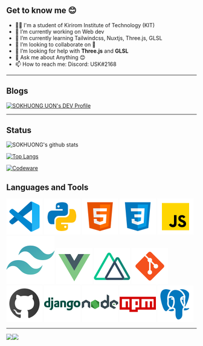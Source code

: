  ## Get to know me 😊

- 👨‍🎓 I'm a student of Kirirom Institute of Technology (KIT)
- 🔭 I’m currently working on Web dev
- 🌱 I’m currently learning Tailwindcss, Nuxtjs, Three.js, GLSL
- 👯 I’m looking to collaborate on 🤔
- 🤔 I’m looking for help with **Three.js** and **GLSL**
- 💬 Ask me about Anything 😊
- 📫 How to reach me: Discord: USK#2168
___
## Blogs

<a href="https://dev.to/sokhuong">
  <img src="https://d2fltix0v2e0sb.cloudfront.net/dev-badge.svg" alt="SOKHUONG UON's DEV Profile" height="30" width="30">
</a>

___

## Status

![SOKHUONG's github stats](https://github-readme-stats.vercel.app/api?username=SOKHUONG&theme=tokyonight&show_icons=true)

[![Top Langs](https://github-readme-stats.vercel.app/api/top-langs/?username=SOKHUONG&layout=compact&theme=tokyonight)](https://github-readme-stats.vercel.app/api/top-langs/?username=SOKHUONG&layout=compact&theme=tokyonight)

[![Codeware](https://www.codewars.com/users/USK/badges/large)](https://www.codewars.com/users/USK)

## Languages and Tools

![vscode][vscode]
![python][python]
![html5][html5]
![css3][css3]
![javascript][javascript]
![tailwindcss][tailwindcss]
![vue][vue]
![nuxtjs][nuxtjs]
![git][git]
![github][github]
![django][django]
![nodejs][nodejs]
![npm][npm]
![postgresql][postgresql]

 
 ___


<a href="https://github.com/SOKHUONG/VTour">
 <img align="left" src="https://github-readme-stats.vercel.app/api/pin/?username=SOKHUONG&repo=VTour&theme=radical" />
</a>

<a href="https://github.com/SOKHUONG/discord-clone">
 <img align="left" src="https://github-readme-stats.vercel.app/api/pin/?username=SOKHUONG&repo=discord-clone&theme=radical" />
</a>


[facebook]:     https://www.facebook.com/sokhuong.uon.50/
[css3]:         https://raw.githubusercontent.com/SOKHUONG/SOKHUONG/master/static/icon/icons8-css3.svg
[html5]:        https://raw.githubusercontent.com/SOKHUONG/SOKHUONG/master/static/icon/icons8-html5.svg
[django]:       https://raw.githubusercontent.com/SOKHUONG/SOKHUONG/master/static/icon/icons8-django.svg
[git]:          https://raw.githubusercontent.com/SOKHUONG/SOKHUONG/master/static/icon/icons8-git.svg
[github]:       https://raw.githubusercontent.com/SOKHUONG/SOKHUONG/master/static/icon/icons8-github.svg
[javascript]:   https://raw.githubusercontent.com/SOKHUONG/SOKHUONG/master/static/icon/icons8-javascript.svg
[nodejs]:       https://raw.githubusercontent.com/SOKHUONG/SOKHUONG/master/static/icon/icons8-nodejs.svg
[npm]:          https://raw.githubusercontent.com/SOKHUONG/SOKHUONG/master/static/icon/icons8-npm.svg
[postgresql]:   https://raw.githubusercontent.com/SOKHUONG/SOKHUONG/master/static/icon/icons8-postgresql.svg
[python]:       https://raw.githubusercontent.com/SOKHUONG/SOKHUONG/master/static/icon/icons8-python.svg
[vscode]:       https://raw.githubusercontent.com/SOKHUONG/SOKHUONG/master/static/icon/icons8-vscode.svg
[vue]:          https://raw.githubusercontent.com/SOKHUONG/SOKHUONG/master/static/icon/icons8-vue-js.svg
[nuxtjs]:       https://raw.githubusercontent.com/SOKHUONG/SOKHUONG/master/static/icon/nuxt-square.svg
[tailwindcss]:  https://raw.githubusercontent.com/SOKHUONG/SOKHUONG/master/static/icon/tailwindcss-icon.svg

